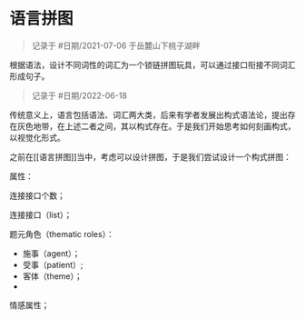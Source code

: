 # 语言拼图

> 记录于 #日期/2021-07-06 于岳麓山下桃子湖畔



根据语法，设计不同词性的词汇为一个锁链拼图玩具，可以通过接口衔接不同词汇形成句子。

> 记录于 #日期/2022-06-18 

传统意义上，语言包括语法、词汇两大类，后来有学者发展出构式语法论，提出存在灰色地带，在上述二者之间，其以构式存在。于是我们开始思考如何刻画构式，以视觉化形式。

之前在[[语言拼图]]当中，考虑可以设计拼图，于是我们尝试设计一个构式拼图：

属性：

连接接口个数；

连接接口（list）；

题元角色（thematic roles）：
- 施事（agent）；
- 受事（patient）;
- 客体（theme）；
- 

情感属性；






